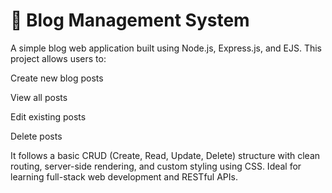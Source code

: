 <h1>📝 Blog Management System</h1>
A simple blog web application built using Node.js, Express.js, and EJS. This project allows users to:

Create new blog posts

View all posts

Edit existing posts

Delete posts

It follows a basic CRUD (Create, Read, Update, Delete) structure with clean routing, server-side rendering, and custom styling using CSS. Ideal for learning full-stack web development and RESTful APIs.


